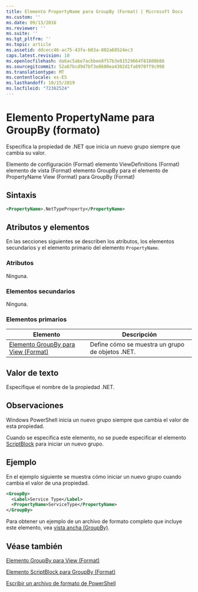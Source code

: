 ```yaml
---
title: Elemento PropertyName para GroupBy (Format) | Microsoft Docs
ms.custom: ''
ms.date: 09/13/2016
ms.reviewer: ''
ms.suite: ''
ms.tgt_pltfrm: ''
ms.topic: article
ms.assetid: ddcecc46-ac75-43fa-b03a-802a68524ec3
caps.latest.revision: 10
ms.openlocfilehash: da6ac5abe7acbbee8f57b3e81529664f81800b86
ms.sourcegitcommit: 52a67bcd9d7bf3e8600ea4302d1fa8970ff9c998
ms.translationtype: MT
ms.contentlocale: es-ES
ms.lasthandoff: 10/15/2019
ms.locfileid: "72362524"
---
```

# <a name="propertyname-element-for-groupby-format"></a>Elemento PropertyName para GroupBy (formato)

Especifica la propiedad de .NET que inicia un nuevo grupo siempre que cambia su valor.

Elemento de configuración (Format) elemento ViewDefinitions (Format) elemento de vista (Format) elemento GroupBy para el elemento de PropertyName View (Format) para GroupBy (Format)

## <a name="syntax"></a>Sintaxis

```xml
<PropertyName>.NetTypeProperty</PropertyName>
```

## <a name="attributes-and-elements"></a>Atributos y elementos

En las secciones siguientes se describen los atributos, los elementos secundarios y el elemento primario del elemento `PropertyName`.

### <a name="attributes"></a>Atributos

Ninguna.

### <a name="child-elements"></a>Elementos secundarios

Ninguna.

### <a name="parent-elements"></a>Elementos primarios

|Elemento|Descripción|
|-------------|-----------------|
|[Elemento GroupBy para View (Format)](./groupby-element-for-view-format.md)|Define cómo se muestra un grupo de objetos .NET.|

## <a name="text-value"></a>Valor de texto

Especifique el nombre de la propiedad .NET.

## <a name="remarks"></a>Observaciones

Windows PowerShell inicia un nuevo grupo siempre que cambia el valor de esta propiedad.

Cuando se especifica este elemento, no se puede especificar el elemento [ScriptBlock](./scriptblock-element-for-groupby-format.md) para iniciar un nuevo grupo.

## <a name="example"></a>Ejemplo

En el ejemplo siguiente se muestra cómo iniciar un nuevo grupo cuando cambia el valor de una propiedad.

```xml
<GroupBy>
  <Label>Service Type</Label>
  <PropertyName>ServiceType</PropertyName>
</GroupBy>

```

Para obtener un ejemplo de un archivo de formato completo que incluye este elemento, vea [vista ancha (GroupBy)](./wide-view-groupby.md).

## <a name="see-also"></a>Véase también

[Elemento GroupBy para View (Format)](./groupby-element-for-view-format.md)

[Elemento ScriptBlock para GroupBy (Format)](./scriptblock-element-for-groupby-format.md)

[Escribir un archivo de formato de PowerShell](./writing-a-powershell-formatting-file.md)
